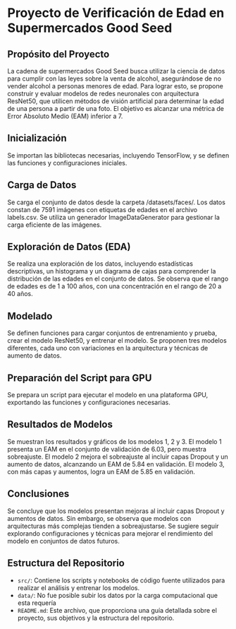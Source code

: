 # Proyecto de Verificación de Edad en Supermercados Good Seed

## Propósito del Proyecto

La cadena de supermercados Good Seed busca utilizar la ciencia de datos para cumplir con las leyes sobre la venta de alcohol, asegurándose de no vender alcohol a personas menores de edad. Para lograr esto, se propone construir y evaluar modelos de redes neuronales con arquitectura ResNet50, que utilicen métodos de visión artificial para determinar la edad de una persona a partir de una foto. El objetivo es alcanzar una métrica de Error Absoluto Medio (EAM) inferior a 7.

## Inicialización

Se importan las bibliotecas necesarias, incluyendo TensorFlow, y se definen las funciones y configuraciones iniciales.

## Carga de Datos

Se carga el conjunto de datos desde la carpeta /datasets/faces/. Los datos constan de 7591 imágenes con etiquetas de edades en el archivo labels.csv. Se utiliza un generador ImageDataGenerator para gestionar la carga eficiente de las imágenes.

## Exploración de Datos (EDA)

Se realiza una exploración de los datos, incluyendo estadísticas descriptivas, un histograma y un diagrama de cajas para comprender la distribución de las edades en el conjunto de datos. Se observa que el rango de edades es de 1 a 100 años, con una concentración en el rango de 20 a 40 años.

## Modelado

Se definen funciones para cargar conjuntos de entrenamiento y prueba, crear el modelo ResNet50, y entrenar el modelo. Se proponen tres modelos diferentes, cada uno con variaciones en la arquitectura y técnicas de aumento de datos.

## Preparación del Script para GPU

Se prepara un script para ejecutar el modelo en una plataforma GPU, exportando las funciones y configuraciones necesarias.

## Resultados de Modelos

Se muestran los resultados y gráficos de los modelos 1, 2 y 3. El modelo 1 presenta un EAM en el conjunto de validación de 6.03, pero muestra sobreajuste. El modelo 2 mejora el sobreajuste al incluir capas Dropout y un aumento de datos, alcanzando un EAM de 5.84 en validación. El modelo 3, con más capas y aumentos, logra un EAM de 5.85 en validación.

## Conclusiones

Se concluye que los modelos presentan mejoras al incluir capas Dropout y aumentos de datos. Sin embargo, se observa que modelos con arquitecturas más complejas tienden a sobreajustarse. Se sugiere seguir explorando configuraciones y técnicas para mejorar el rendimiento del modelo en conjuntos de datos futuros.

## Estructura del Repositorio
- `src/`: Contiene los scripts y notebooks de código fuente utilizados para realizar el análisis y entrenar los modelos.
- `data/`: No fue posible subir los datos por la carga computacional que esta requería 
- `README.md`: Este archivo, que proporciona una guía detallada sobre el proyecto, sus objetivos y la estructura del repositorio.

